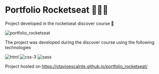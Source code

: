 # Portfolio Rocketseat 🧑‍🚀🚀
Project developed in the rocketseat discover course 🚀

![portfolio_rocketseat](https://user-images.githubusercontent.com/77994942/187000047-55e3c20f-cf27-4b8c-8d18-9d9699960bc7.gif)


The project was developed during the discover course using the following technologies


  
![html](https://user-images.githubusercontent.com/77994942/187000734-b70e79dd-881b-4750-9398-11d4b7c0cc19.png) ![css-3](https://user-images.githubusercontent.com/77994942/187000846-fdccb0ab-da78-4afe-b19b-7cc66c4ebd7e.png) ![sass](https://user-images.githubusercontent.com/77994942/187000912-f2f8fe76-95c5-42dd-90ba-63d0aa670dfa.png)


Project hosted on https://otavioescalnte.github.io/portfolio_rocketseat/
